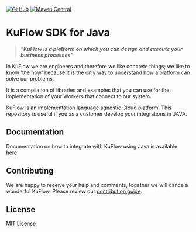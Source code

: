 [![GitHub](https://img.shields.io/github/license/kuflow/kuflow-sdk-java?label=License)](https://github.com/kuflow/kuflow-sdk-java/blob/master/LICENSE)
[![Maven Central](https://img.shields.io/maven-central/v/com.kuflow/kuflow-sdk?label=Maven%20Central)](https://search.maven.org/search?q=g:com.kuflow)

# KuFlow SDK for Java

> ***"KuFlow is a platform on which you can design and execute your business processes"***

In KuFlow we are engineers and therefore we like concrete things; we like to know 'the how' because it is the only way to understand how a platform can solve our problems.

It is a compilation of libraries and examples that you can use for the implementation of your Workers that connect to our system. 

KuFlow is an implementation language agnostic Cloud platform. This repository is useful if you as a customer develop your integrations in JAVA.

## Documentation

Documentation on how to integrate with KuFlow using Java is available [here](https://docs.kuflow.com/developers/guides/java).

## Contributing

We are happy to receive your help and comments, together we will dance a wonderful KuFlow. Please review our [contribution guide](CONTRIBUTING.md).

## License

[MIT License](https://github.com/kuflow/kuflow-engine-client-java/blob/master/LICENSE)

